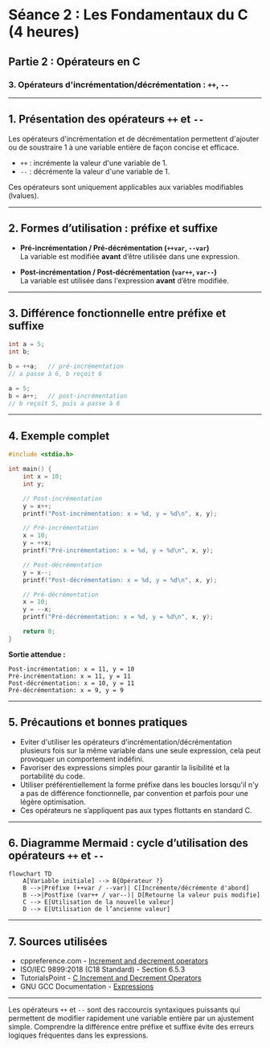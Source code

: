 # Séance 2 : Les Fondamentaux du C (4 heures)

## Partie 2 : Opérateurs en C

### 3. Opérateurs d'incrémentation/décrémentation : `++`, `--`

---

## 1. Présentation des opérateurs `++` et `--`

Les opérateurs d'incrémentation et de décrémentation permettent d'ajouter ou de soustraire 1 à une variable entière de façon concise et efficace.

- `++` : incrémente la valeur d'une variable de 1.
- `--` : décrémente la valeur d'une variable de 1.

Ces opérateurs sont uniquement applicables aux variables modifiables (lvalues).

---

## 2. Formes d’utilisation : préfixe et suffixe

- **Pré-incrémentation / Pré-décrémentation (`++var`, `--var`)**  
  La variable est modifiée **avant** d’être utilisée dans une expression.

- **Post-incrémentation / Post-décrémentation (`var++`, `var--`)**  
  La variable est utilisée dans l'expression **avant** d’être modifiée.

---

## 3. Différence fonctionnelle entre préfixe et suffixe

```c
int a = 5;
int b;

b = ++a;   // pré-incrémentation
// a passe à 6, b reçoit 6

a = 5;
b = a++;   // post-incrémentation
// b reçoit 5, puis a passe à 6
```

---

## 4. Exemple complet

```c
#include <stdio.h>

int main() {
    int x = 10;
    int y;

    // Post-incrémentation
    y = x++;
    printf("Post-incrémentation: x = %d, y = %d\n", x, y);

    // Pré-incrémentation
    x = 10;
    y = ++x;
    printf("Pré-incrémentation: x = %d, y = %d\n", x, y);

    // Post-décrémentation
    y = x--;
    printf("Post-décrémentation: x = %d, y = %d\n", x, y);

    // Pré-décrémentation
    x = 10;
    y = --x;
    printf("Pré-décrémentation: x = %d, y = %d\n", x, y);

    return 0;
}
```

**Sortie attendue :**

```
Post-incrémentation: x = 11, y = 10
Pré-incrémentation: x = 11, y = 11
Post-décrémentation: x = 10, y = 11
Pré-décrémentation: x = 9, y = 9
```

---

## 5. Précautions et bonnes pratiques

- Eviter d'utiliser les opérateurs d'incrémentation/décrémentation plusieurs fois sur la même variable dans une seule expression, cela peut provoquer un comportement indéfini.
- Favoriser des expressions simples pour garantir la lisibilité et la portabilité du code.
- Utiliser préférentiellement la forme préfixe dans les boucles lorsqu'il n'y a pas de différence fonctionnelle, par convention et parfois pour une légère optimisation.
- Ces opérateurs ne s’appliquent pas aux types flottants en standard C.

---

## 6. Diagramme Mermaid : cycle d’utilisation des opérateurs `++` et `--`

```mermaid
flowchart TD
    A[Variable initiale] --> B{Opérateur ?}
    B -->|Préfixe (++var / --var)| C[Incrémente/décrémente d'abord]
    B -->|Postfixe (var++ / var--)| D[Retourne la valeur puis modifie]
    C --> E[Utilisation de la nouvelle valeur]
    D --> E[Utilisation de l’ancienne valeur]
```

---

## 7. Sources utilisées

- cppreference.com - [Increment and decrement operators](https://en.cppreference.com/w/c/language/operator_incdec)  
- ISO/IEC 9899:2018 (C18 Standard) - Section 6.5.3  
- TutorialsPoint - [C Increment and Decrement Operators](https://www.tutorialspoint.com/cprogramming/c_operators.htm)  
- GNU GCC Documentation - [Expressions](https://gcc.gnu.org/onlinedocs/gcc/Expressions.html)  

---

Les opérateurs `++` et `--` sont des raccourcis syntaxiques puissants qui permettent de modifier rapidement une variable entière par un ajustement simple. Comprendre la différence entre préfixe et suffixe évite des erreurs logiques fréquentes dans les expressions.